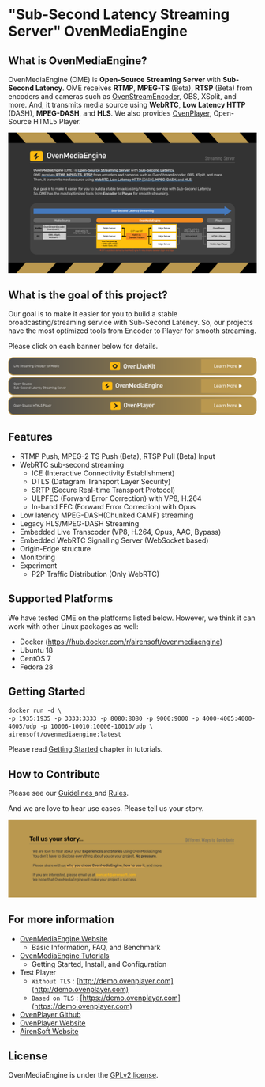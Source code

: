 # "Sub-Second Latency Streaming Server" OvenMediaEngine

## What is OvenMediaEngine?

OvenMediaEngine (OME) is <b>Open-Source Streaming Server</b> with <b>Sub-Second Latency</b>.
OME receives <b>RTMP</b>, <b>MPEG-TS</b> (Beta), <b>RTSP</b> (Beta) from encoders and cameras such as [OvenStreamEncoder](https://www.airensoft.com/olk), OBS, XSplit, and more. And, it transmits media source using <b>WebRTC</b>, <b>Low Latency HTTP</b> (DASH), <b>MPEG-DASH</b>, and <b>HLS</b>.
We also provides [OvenPlayer](https://github.com/AirenSoft/OvenPlayer), Open-Source HTML5 Player.

![main](dist/01_OvenMediaEngine.png)


## What is the goal of this project?

Our goal is to make it easier for you to build a stable broadcasting/streaming service with Sub-Second Latency.
So, our projects have the most optimized tools from Encoder to Player for smooth streaming.

Please click on each banner below for details.

[![OvenLiveKit](dist/07_OvenLiveKit.png)](https://www.airensoft.com/olk)
[![OvenMediaEngine](dist/07_OvenMediaEngine.png)](https://www.ovenmediaengine.com/ome)
[![OvenPlayer](dist/07_OvenPlayer.png)](https://www.ovenmediaengine.com/ovenplayer)


## Features

* RTMP Push, MPEG-2 TS Push (Beta), RTSP Pull (Beta) Input
* WebRTC sub-second streaming 
  * ICE \(Interactive Connectivity Establishment\)
  * DTLS \(Datagram Transport Layer Security\)
  * SRTP \(Secure Real-time Transport Protocol\)
  * ULPFEC \(Forward Error Correction\) with VP8, H.264
  * In-band FEC \(Forward Error Correction\) with Opus
* Low latency MPEG-DASH(Chunked CAMF) streaming
* Legacy HLS/MPEG-DASH Streaming
* Embedded Live Transcoder \(VP8, H.264, Opus, AAC, Bypass\)
* Embedded WebRTC Signalling Server \(WebSocket based\)
* Origin-Edge structure
* Monitoring
* Experiment
  * P2P Traffic Distribution (Only WebRTC)


## Supported Platforms

We have tested OME on the platforms listed below. However, we think it can work with other Linux packages as well:

* Docker (https://hub.docker.com/r/airensoft/ovenmediaengine)
* Ubuntu 18
* CentOS 7
* Fedora 28

## Getting Started

```
docker run -d \
-p 1935:1935 -p 3333:3333 -p 8080:8080 -p 9000:9000 -p 4000-4005:4000-4005/udp -p 10006-10010:10006-10010/udp \
airensoft/ovenmediaengine:latest
```
Please read [Getting Started](https://airensoft.gitbook.io/ovenmediaengine/getting-started) chapter in tutorials.


## How to Contribute

Please see our [Guidelines ](CONTRIBUTING.md)and [Rules](CODE_OF_CONDUCT.md).

And we are love to hear use cases. Please tell us your story.

[![Contribute](dist/05_UseCases.png)](mailto:contact@airensoft.com)


## For more information

* [OvenMediaEngine Website](https://ovenmediaengine.com) 
  * Basic Information, FAQ, and Benchmark
* [OvenMediaEngine Tutorials](https://airensoft.gitbook.io/ovenmediaengine/)
  * Getting Started, Install, and Configuration
* Test Player
  * `Without TLS` : [http://demo.ovenplayer.com](http://demo.ovenplayer.com)
  * `Based on TLS` : [https://demo.ovenplayer.com](https://demo.ovenplayer.com)
* [OvenPlayer Github](https://github.com/AirenSoft/OvenPlayer)
* [OvenPlayer Website](https://ovenplayer.com/index.html)
* [AirenSoft Website](https://www.airensoft.com/)


## License

OvenMediaEngine is under the [GPLv2 license](LICENSE).
